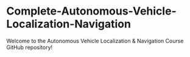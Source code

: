 # Complete-Autonomous-Vehicle-Localization-Navigation
Welcome to the Autonomous Vehicle Localization &amp; Navigation Course GitHub repository!
